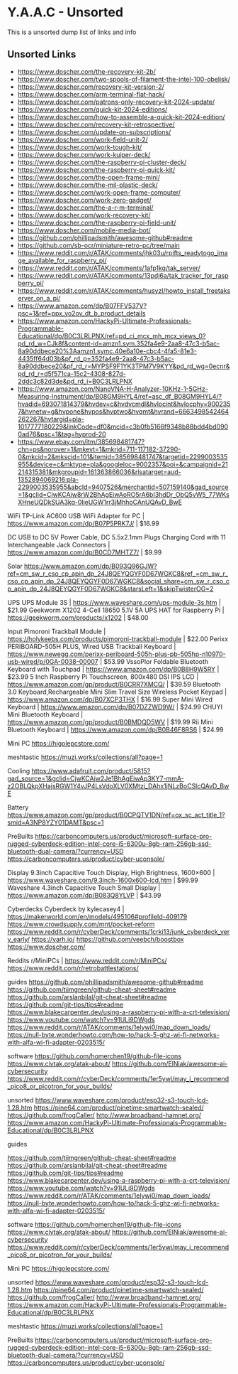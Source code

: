 <!-- ======================================== unsorted.md Start ======================================== -->


<!-- ------------------------------ Intro Start ------------------------------ -->

# Y.A.A.C - Unsorted

This is a unsorted dump list of links and info

<!-- ------------------------------ Intro End ------------------------------ -->


<!-- ------------------------------ Overview Start ------------------------------ -->

<!-- ------------------------------ Overview Start ------------------------------ -->


<!-- ------------------------------ Unsorted Links Start ------------------------------ -->

## Unsorted Links

- https://www.doscher.com/the-recovery-kit-2b/
- https://www.doscher.com/two-spools-of-filament-the-intel-100-obelisk/
- https://www.doscher.com/recovery-kit-version-2/
- https://www.doscher.com/arm-terminal-flat-hack/
- https://www.doscher.com/patrons-only-recovery-kit-2024-update/
- https://www.doscher.com/quick-kit-2024-editions/
- https://www.doscher.com/how-to-assemble-a-quick-kit-2024-edition/
- https://www.doscher.com/recovery-kit-retrospective/
- https://www.doscher.com/update-on-subscriptions/
- https://www.doscher.com/work-field-unit-2/
- https://www.doscher.com/work-tough-kit/
- https://www.doscher.com/work-kuiper-deck/
- https://www.doscher.com/the-raspberry-pi-cluster-deck/
- https://www.doscher.com/the-raspberry-pi-quick-kit/
- https://www.doscher.com/the-open-frame-mini/
- https://www.doscher.com/the-mil-plastic-deck/
- https://www.doscher.com/work-open-frame-computer/
- https://www.doscher.com/work-zero-gadget/
- https://www.doscher.com/the-a-r-m-terminal/
- https://www.doscher.com/work-recovery-kit/
- https://www.doscher.com/the-raspberry-pi-field-unit/
- https://www.doscher.com/mobile-media-bot/
- https://github.com/phillipadsmith/awesome-github#readme
- https://github.com/sb-ocr/miniature-retro-pc/tree/main
- https://www.reddit.com/r/ATAK/comments/jhk03u/rpifts_readytogo_image_available_for_raspberry_pi/
- https://www.reddit.com/r/ATAK/comments/1afp1kq/tak_server/
- https://www.reddit.com/r/ATAK/comments/13pdj6a/tak_tracker_for_raspberry_pi/
- https://www.reddit.com/r/ATAK/comments/husyzl/howto_install_freetakserver_on_a_pi/
- https://www.amazon.com/dp/B07FFV537V?psc=1&ref=ppx_yo2ov_dt_b_product_details
- https://www.amazon.com/HackyPi-Ultimate-Professionals-Programmable-Educational/dp/B0C3LRLPNX/ref=pd_ci_mcx_mh_mcx_views_0?pd_rd_w=CJk8f&content-id=amzn1.sym.352fa4e9-2aa8-47c3-b5ac-8a90ddbece20%3Aamzn1.symc.40e6a10e-cbc4-4fa5-81e3-4435ff64d03b&pf_rd_p=352fa4e9-2aa8-47c3-b5ac-8a90ddbece20&pf_rd_r=MYPSF9F1YK3TPM7V9KYY&pd_rd_wg=0ecnr&pd_rd_r=d5f571ca-15c2-4308-827d-2ddc3c82d3de&pd_rd_i=B0C3LRLPNX
- https://www.amazon.com/NanoVNA-H-Analyzer-10KHz-1-5GHz-Measuring-Instrument/dp/B08GM9HYL4/ref=asc_df_B08GM9HYL4/?hvadid=693071814379&hvdev=c&hvdvcmdl&hvlocint&hvlocphy=9002357&hvnetw=g&hvpone&hvpos&hvptwo&hvqmt&hvrand=6663498542464262267&hvtargid=pla-1017777180229&linkCode=df0&mcid=c3b0fb5166f9348b88bdd4bd0900ad76&psc=1&tag=hyprod-20
- https://www.ebay.com/itm/385698481747?chn=ps&norover=1&mkevt=1&mkrid=711-117182-37290-0&mkcid=2&mkscid=101&itemid=385698481747&targetid=2299003535955&device=c&mktype=pla&googleloc=9002357&poi=&campaignid=21214315381&mkgroupid=161363866036&rlsatarget=aud-1352894069216:pla-2299003535955&abcId=9407526&merchantid=507159140&gad_source=1&gclid=CjwKCAjw8rW2BhAgEiwAoRO5rA6bI3hdDr_ObQ5vW5_77WKsXHneUQDkSUA3kq-0lieUGW1rr3jMhhoCAnUQAvD_BwE

WiFi
TP-Link AC600 USB WiFi Adapter for PC | https://www.amazon.com/dp/B07P5PRK7J/ | $16.99


DC
USB to DC 5V Power Cable, DC 5.5x2.1mm Plugs Charging Cord with 11 Interchangeable Jack Connectors | https://www.amazon.com/dp/B0CD7MHTZ7/ | $9.99


Solar
https://www.amazon.com/dp/B093Q96GJW?ref=cm_sw_r_cso_cp_apin_dp_24J8QEYQGYF0D67WGKC8&ref_=cm_sw_r_cso_cp_apin_dp_24J8QEYQGYF0D67WGKC8&social_share=cm_sw_r_cso_cp_apin_dp_24J8QEYQGYF0D67WGKC8&starsLeft=1&skipTwisterOG=2


UPS
UPS Module 3S | https://www.waveshare.com/ups-module-3s.htm | $21.99
Geekworm X1202 4-Cell 18650 5.1V 5A UPS HAT for Raspberry Pi | https://geekworm.com/products/x1202 | $48.00


Input
Pimoroni Trackball Module | https://holykeebs.com/products/pimoroni-trackball-module | $22.00
Perixx PERIBOARD-505H PLUS, Wired USB Trackball Keyboard | https://www.newegg.com/perixx-periboard-505h-plus-pb-505hp-n10970-usb-wired/p/0GA-0038-00007 | $53.99
VssoPlor Foldable Bluetooth Keyboard with Touchpad | https://www.amazon.com/dp/B0B8H9W5RY | $23.99
5 Inch Raspberry Pi Touchscreen, 800x480 DSI IPS LCD | https://www.amazon.com/gp/product/B0CRR7XMCQ/ | $39.59
Bluetooth 3.0 Keyboard,Rechargeable Mini Slim Travel Size Wireless Pocket Keypad | https://www.amazon.com/dp/B07XCP3THX | $16.99
Super Mini Wired Keyboard | https://www.amazon.com/dp/B07DZZWD9W/ | $24.99
CHUYI Mini Bluetooth Keyboard | https://www.amazon.com/gp/product/B0BMDQD5WV | $19.99
Rii Mini Bluetooth Keyboard | https://www.amazon.com/dp/B0B46F8RS6 | $24.99


Mini PC
https://higolepcstore.com/


meshtastic
https://muzi.works/collections/all?page=1


Cooling
https://www.adafruit.com/product/5815?gad_source=1&gclid=CjwKCAjw2Je1BhAgEiwAp3KY7-mmA-z2OBLQkpXHajsRGW1Y4vJP4LsVdoXLV0XMtzj_DAhx1jNLzBoCSlcQAvD_BwE


Battery
https://www.amazon.com/gp/product/B0CPQTV1DN/ref=ox_sc_act_title_1?smid=A3NP8YZY01DAMT&psc=1


PreBuilts
https://carboncomputers.us/product/microsoft-surface-pro-rugged-cyberdeck-edition-intel-core-i5-6300u-8gb-ram-256gb-ssd-bluetooth-dual-camera/?currency=USD
https://carboncomputers.us/product/cyber-uconsole/


Display
9.3inch Capacitive Touch Display, High Brightness, 1600×600 | https://www.waveshare.com/9.3inch-1600x600-lcd.htm | $99.99
Waveshare 4.3inch Capacitive Touch Small Display | https://www.amazon.com/dp/B083Q8YLVP | $43.99


Cyberdecks
Cyberdeck by kylecasey4 | https://makerworld.com/en/models/495106#profileId-409179
https://www.crowdsupply.com/mnt/pocket-reform
https://www.reddit.com/r/cyberDeck/comments/1crki13/junk_cyberdeck_very_early/
https://yarh.io/
https://github.com/veebch/boostbox
https://www.doscher.com/


Reddits
r/MiniPCs | https://www.reddit.com/r/MiniPCs/
https://www.reddit.com/r/retrobattlestations/


guides
https://github.com/phillipadsmith/awesome-github#readme
https://github.com/tiimgreen/github-cheat-sheet#readme
https://github.com/arslanbilal/git-cheat-sheet#readme
https://github.com/git-tips/tips#readme
https://www.blakecarpenter.dev/using-a-raspberry-pi-with-a-crt-television/
https://www.youtube.com/watch?v=91ULi9DWgds
https://www.reddit.com/r/ATAK/comments/1elywi0/map_down_loads/
https://null-byte.wonderhowto.com/how-to/hack-5-ghz-wi-fi-networks-with-alfa-wi-fi-adapter-0203515/


software
https://github.com/homerchen19/github-file-icons
https://www.civtak.org/atak-about/
https://github.com/ElNiak/awesome-ai-cybersecurity
https://www.reddit.com/r/cyberDeck/comments/1er5ywj/may_i_recommend_pico8_or_picotron_for_your_builds/


unsorted
https://www.waveshare.com/product/esp32-s3-touch-lcd-1.28.htm
https://pine64.com/product/pinetime-smartwatch-sealed/
https://github.com/frogCaller/
http://www.broadband-hamnet.org/
https://www.amazon.com/HackyPi-Ultimate-Professionals-Programmable-Educational/dp/B0C3LRLPNX

guides

https://github.com/tiimgreen/github-cheat-sheet#readme
https://github.com/arslanbilal/git-cheat-sheet#readme
https://github.com/git-tips/tips#readme
https://www.blakecarpenter.dev/using-a-raspberry-pi-with-a-crt-television/
https://www.youtube.com/watch?v=91ULi9DWgds
https://www.reddit.com/r/ATAK/comments/1elywi0/map_down_loads/
https://null-byte.wonderhowto.com/how-to/hack-5-ghz-wi-fi-networks-with-alfa-wi-fi-adapter-0203515/


software
https://github.com/homerchen19/github-file-icons
https://www.civtak.org/atak-about/
https://github.com/ElNiak/awesome-ai-cybersecurity
https://www.reddit.com/r/cyberDeck/comments/1er5ywj/may_i_recommend_pico8_or_picotron_for_your_builds/


Mini PC
https://higolepcstore.com/



unsorted
https://www.waveshare.com/product/esp32-s3-touch-lcd-1.28.htm
https://pine64.com/product/pinetime-smartwatch-sealed/
https://github.com/frogCaller/
http://www.broadband-hamnet.org/
https://www.amazon.com/HackyPi-Ultimate-Professionals-Programmable-Educational/dp/B0C3LRLPNX


meshtastic
https://muzi.works/collections/all?page=1

PreBuilts
https://carboncomputers.us/product/microsoft-surface-pro-rugged-cyberdeck-edition-intel-core-i5-6300u-8gb-ram-256gb-ssd-bluetooth-dual-camera/?currency=USD
https://carboncomputers.us/product/cyber-uconsole/




<!-- ------------------------------ Unsorted Links End ------------------------------ -->


<!-- ------------------------------ Outro Start ------------------------------ -->

<!-- ------------------------------ Outro End ------------------------------ -->


<!-- ======================================== unsorted.md end ======================================== -->
